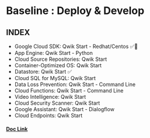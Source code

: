 # Baseline : Deploy & Develop

## INDEX

- Google Cloud SDK: Qwik Start - Redhat/Centos ✅📝
- App Engine: Qwik Start - Python
- Cloud Source Repositories: Qwik Start
- Container-Optimized OS: Qwik Start
- Datastore: Qwik Start ✅
- Cloud SQL for MySQL: Qwik Start
- Data Loss Prevention: Qwik Start - Command Line
- Cloud Functions: Qwik Start - Command Line
- Video Intelligence: Qwik Start
- Cloud Security Scanner: Qwik Start
- Google Assistant: Qwik Start - Dialogflow
- Cloud Endpoints: Qwik Start

#### [Doc Link](https://docs.google.com/document/d/1QHCbZabOxEVXd4vJkf_sFsMFajk9XtasvNz1yxJ7GlA/edit#heading=h.ezbq95f14lws)